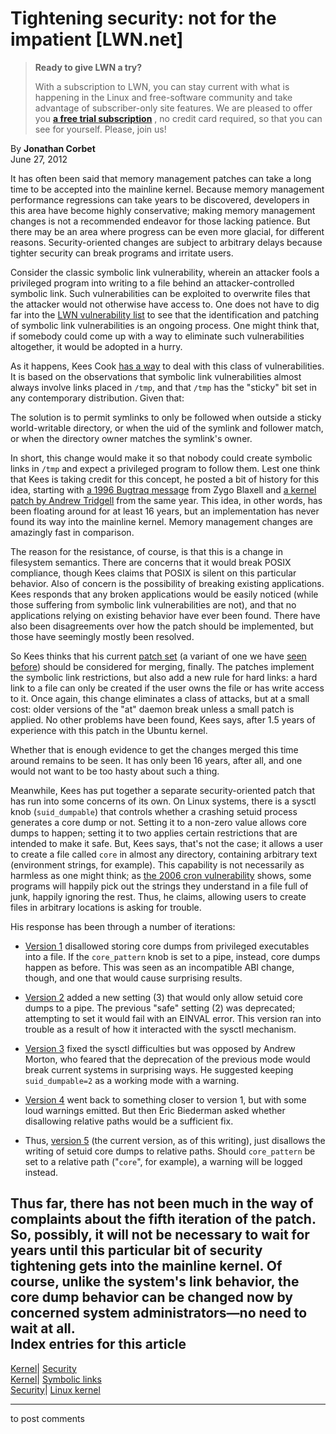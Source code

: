 # Tightening security: not for the impatient [LWN.net]

> **Ready to give LWN a try?**
> 
> With a subscription to LWN, you can stay current with what is happening in the Linux and free-software community and take advantage of subscriber-only site features. We are pleased to offer you **[a free trial subscription](https://lwn.net/Promo/nst-trial/claim)** , no credit card required, so that you can see for yourself. Please, join us! 

By **Jonathan Corbet**  
June 27, 2012 

It has often been said that memory management patches can take a long time to be accepted into the mainline kernel. Because memory management performance regressions can take years to be discovered, developers in this area have become highly conservative; making memory management changes is not a recommended endeavor for those lacking patience. But there may be an area where progress can be even more glacial, for different reasons. Security-oriented changes are subject to arbitrary delays because tighter security can break programs and irritate users. 

Consider the classic symbolic link vulnerability, wherein an attacker fools a privileged program into writing to a file behind an attacker-controlled symbolic link. Such vulnerabilities can be exploited to overwrite files that the attacker would not otherwise have access to. One does not have to dig far into the [LWN vulnerability list](/Vulnerabilities/) to see that the identification and patching of symbolic link vulnerabilities is an ongoing process. One might think that, if somebody could come up with a way to eliminate such vulnerabilities altogether, it would be adopted in a hurry. 

As it happens, Kees Cook [has a way](/Articles/503671/) to deal with this class of vulnerabilities. It is based on the observations that symbolic link vulnerabilities almost always involve links placed in `/tmp`, and that `/tmp` has the "sticky" bit set in any contemporary distribution. Given that: 

The solution is to permit symlinks to only be followed when outside a sticky world-writable directory, or when the uid of the symlink and follower match, or when the directory owner matches the symlink's owner. 

In short, this change would make it so that nobody could create symbolic links in `/tmp` and expect a privileged program to follow them. Lest one think that Kees is taking credit for this concept, he posted a bit of history for this idea, starting with [a 1996 Bugtraq message](http://marc.info/?l=bugtraq&m=87602167419830&w=2) from Zygo Blaxell and [a kernel patch by Andrew Tridgell](http://lkml.indiana.edu/hypermail/linux/kernel/9610.2/0086.html) from the same year. This idea, in other words, has been floating around for at least 16 years, but an implementation has never found its way into the mainline kernel. Memory management changes are amazingly fast in comparison. 

The reason for the resistance, of course, is that this is a change in filesystem semantics. There are concerns that it would break POSIX compliance, though Kees claims that POSIX is silent on this particular behavior. Also of concern is the possibility of breaking existing applications. Kees responds that any broken applications would be easily noticed (while those suffering from symbolic link vulnerabilities are not), and that no applications relying on existing behavior have ever been found. There have also been disagreements over how the patch should be implemented, but those have seemingly mostly been resolved. 

So Kees thinks that his current [patch set](/Articles/503676/) (a variant of one we have [seen](/Articles/390323/) [before](/Articles/472071/)) should be considered for merging, finally. The patches implement the symbolic link restrictions, but also add a new rule for hard links: a hard link to a file can only be created if the user owns the file or has write access to it. Once again, this change eliminates a class of attacks, but at a small cost: older versions of the "at" daemon break unless a small patch is applied. No other problems have been found, Kees says, after 1.5 years of experience with this patch in the Ubuntu kernel. 

Whether that is enough evidence to get the changes merged this time around remains to be seen. It has only been 16 years, after all, and one would not want to be too hasty about such a thing. 

Meanwhile, Kees has put together a separate security-oriented patch that has run into some concerns of its own. On Linux systems, there is a sysctl knob (`suid_dumpable`) that controls whether a crashing setuid process generates a core dump or not. Setting it to a non-zero value allows core dumps to happen; setting it to two applies certain restrictions that are intended to make it safe. But, Kees says, that's not the case; it allows a user to create a file called `core` in almost any directory, containing arbitrary text (environment strings, for example). This capability is not necessarily as harmless as one might think; as [the 2006 cron vulnerability](/Articles/191080/) shows, some programs will happily pick out the strings they understand in a file full of junk, happily ignoring the rest. Thus, he claims, allowing users to create files in arbitrary locations is asking for trouble. 

His response has been through a number of iterations: 

  * [Version 1](/Articles/503678/) disallowed storing core dumps from privileged executables into a file. If the `core_pattern` knob is set to a pipe, instead, core dumps happen as before. This was seen as an incompatible ABI change, though, and one that would cause surprising results. 

  * [Version 2](/Articles/503680/) added a new setting (3) that would only allow setuid core dumps to a pipe. The previous "safe" setting (2) was deprecated; attempting to set it would fail with an EINVAL error. This version ran into trouble as a result of how it interacted with the sysctl mechanism. 

  * [Version 3](/Articles/503315/) fixed the sysctl difficulties but was opposed by Andrew Morton, who feared that the deprecation of the previous mode would break current systems in surprising ways. He suggested keeping `suid_dumpable=2` as a working mode with a warning. 

  * [Version 4](/Articles/503681/) went back to something closer to version 1, but with some loud warnings emitted. But then Eric Biederman asked whether disallowing relative paths would be a sufficient fix. 

  * Thus, [version 5](/Articles/503682/) (the current version, as of this writing), just disallows the writing of setuid core dumps to relative paths. Should `core_pattern` be set to a relative path ("`core`", for example), a warning will be logged instead. 




Thus far, there has not been much in the way of complaints about the fifth iteration of the patch. So, possibly, it will not be necessary to wait for years until this particular bit of security tightening gets into the mainline kernel. Of course, unlike the system's link behavior, the core dump behavior can be changed now by concerned system administrators—no need to wait at all.  
Index entries for this article  
---  
[Kernel](/Kernel/Index)| [Security](/Kernel/Index#Security)  
[Kernel](/Kernel/Index)| [Symbolic links](/Kernel/Index#Symbolic_links)  
[Security](/Security/Index/)| [Linux kernel](/Security/Index/#Linux_kernel)  
  


* * *

to post comments 
